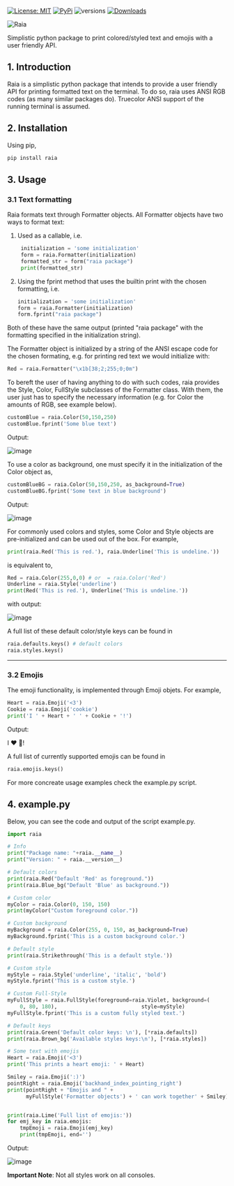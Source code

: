 [![License: MIT](https://img.shields.io/badge/License-MIT-green.svg)](LICENSE)
[![PyPi](https://img.shields.io/pypi/v/raia.svg)](https://pypi.org/project/raia/)
![versions](https://img.shields.io/pypi/pyversions/raia.svg)
[![Downloads](https://static.pepy.tech/badge/raia)](https://pepy.tech/project/raia)

![Raia](https://github.com/user-attachments/assets/1a81b43e-d0d6-4b6a-851e-f7ab405d14e4)

Simplistic python package to print colored/styled text and emojis with a user friendly API.

## 1. Introduction
Raia is a simplistic python package that intends to provide a user friendly API for printing formatted text on the terminal. To do so, raia uses ANSI RGB codes (as many similar packages do). Truecolor ANSI support of the running terminal is assumed.

## 2. Installation
Using pip,

```bash
pip install raia
```

## 3. Usage

### 3.1 Text formatting

Raia formats text through Formatter objects. All Formatter objects have two ways to format text:
1. Used as a callable, i.e.
   ```python
    initialization = 'some initialization'
    form = raia.Formatter(initialization)
    formatted_str = form("raia package")
    print(formatted_str)
    ```
2. Using the fprint method that uses the builtin print with the chosen formatting, i.e.
   ```python
   initialization = 'some initialization'
   form = raia.Formatter(initialization)
   form.fprint("raia package")
   ```
Both of these have the same output (printed "raia package" with the formatting specified in the initialization string).

The Formatter object is initialized by a string  of the ANSI escape code for the chosen formating, e.g. for printing red text we would initialize with:
```python
Red = raia.Formatter("\x1b[38;2;255;0;0m")
```
To bereft the user of having anything to do with such codes, raia provides the Style, Color, FullStyle subclasses of the Formatter class. With them, the user just has to specify the necessary information (e.g. for Color the amounts of RGB, see example below).
```python
customBlue = raia.Color(50,150,250)
customBlue.fprint('Some blue text')
```
Output:

![image](https://github.com/user-attachments/assets/a2c53fb7-6848-422d-a437-786e1d058388)

To use a color as background, one must specify it in the initialization of the Color object as,

```python
customBlueBG = raia.Color(50,150,250, as_background=True)
customBlueBG.fprint('Some text in blue background')
```

Output:

![image](https://github.com/user-attachments/assets/50b1c895-54b8-4681-a9a1-c4684edae958)



For commonly used colors and styles, some Color and Style objects are pre-initialized and can be used out of the box.
For example,

```python
print(raia.Red('This is red.'), raia.Underline('This is undeline.'))
```
is equivalent to,
```python
Red = raia.Color(255,0,0) # or  = raia.Color('Red')
Underline = raia.Style('underline')
print(Red('This is red.'), Underline('This is undeline.'))
```
with output:

![image](https://github.com/user-attachments/assets/868e3806-2843-46a4-8136-fb5b151debba)

A full list of these default color/style keys can be found in 
```python
raia.defaults.keys() # default colors
raia.styles.keys()
```

___

### 3.2 Emojis

The emoji functionality, is implemented through Emoji objets. For example,
```python
Heart = raia.Emoji('<3')
Cookie = raia.Emoji('cookie')
print('I ' + Heart + ' ' + Cookie + '!')
```
Output:

I ❤  🍪!

A full list of currently supported emojis can be found in
```python
raia.emojis.keys()
```

For more concreate usage examples check the example.py script.

## 4. example.py
Below, you can see the code and output of the script example.py. 
```python
import raia

# Info
print("Package name: "+raia.__name__)
print("Version: " + raia.__version__)

# Default colors
print(raia.Red("Default 'Red' as foreground."))
print(raia.Blue_bg("Default 'Blue' as background."))

# Custom color
myColor = raia.Color(0, 150, 150)
print(myColor("Custom foreground color."))

# Custom background
myBackground = raia.Color(255, 0, 150, as_background=True)
myBackground.fprint('This is a custom background color.')

# Default style
print(raia.Strikethrough('This is a default style.'))

# Custom style
myStyle = raia.Style('underline', 'italic', 'bold')
myStyle.fprint('This is a custom style.')

# Custom Full-Style
myFullStyle = raia.FullStyle(foreground=raia.Violet, background=(
    0, 80, 180),                           style=myStyle)
myFullStyle.fprint('This is a custom fully styled text.')

# Default keys
print(raia.Green('Default color keys: \n'), [*raia.defaults])
print(raia.Brown_bg('Available styles keys:\n'), [*raia.styles])

# Some text with emojis
Heart = raia.Emoji('<3')
print('This prints a heart emoji: ' + Heart)

Smiley = raia.Emoji(':)')
pointRight = raia.Emoji('backhand_index_pointing_right')
print(pointRight + "Emojis and " +
      myFullStyle('Formatter objects') + ' can work together' + Smiley)


print(raia.Lime('Full list of emojis:'))
for emj_key in raia.emojis:
    tmpEmoji = raia.Emoji(emj_key)
    print(tmpEmoji, end='')
```
Output:

![image](https://github.com/user-attachments/assets/267ae979-0e96-4709-96d9-972502a04d1d)




**Important Note**: Not all styles work on all consoles.
